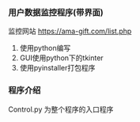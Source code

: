 ### 用户数据监控程序(带界面)

监控网站 <https://ama-gift.com/list.php>

1. 使用python编写
2. GUI使用python下的tkinter
3. 使用pyinstaller打包程序

### 程序介绍
Control.py 为整个程序的入口程序